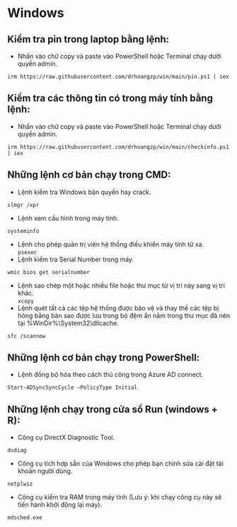 # Windows
## Kiểm tra pin trong laptop bằng lệnh:
- Nhấn vào chữ copy và paste vào PowerShell hoặc Terminal chạy dưới quyền admin.
```
irm https://raw.githubusercontent.com/drhoangzp/win/main/pin.ps1 | iex
```
## Kiểm tra các thông tin có trong máy tính bằng lệnh:
- Nhấn vào chữ copy và paste vào PowerShell hoặc Terminal chạy dưới quyền admin.
```
irm https://raw.githubusercontent.com/drhoangzp/win/main/checkinfo.ps1 | iex
```
## Những lệnh cơ bản chạy trong CMD:
- Lệnh kiểm tra Windows bản quyền hay crack.
```
slmgr /xpr
```
- Lệnh xem cấu hình trong máy tính.
```
systeminfo
```
- Lệnh cho phép quản trị viên hệ thống điều khiển máy tính từ xa.\
`psexec`
- Lệnh kiểm tra Serial Number trong máy.
```
wmic bios get serialnumber
```
- Lệnh sao chép một hoặc nhiều file hoặc thư mục từ vị trí này sang vị trí khác.\
`xcopy`
- Lệnh quét tất cả các tệp hệ thống được bảo vệ và thay thế các tệp bị hỏng bằng bản sao được lưu trong bộ đệm ẩn nằm trong thư mục đã nén tại %WinDir%\System32\dllcache.
```
sfc /scannow
```
## Những lệnh cơ bản chạy trong PowerShell:
- Lệnh đồng bộ hóa theo cách thủ công trong Azure AD connect.
```
Start-ADSyncSyncCycle –PolicyType Initial
```
## Những lệnh chạy trong cửa sổ Run (windows + R):
- Công cụ DirectX Diagnostic Tool.
```
dxdiag
```
- Công cụ tích hợp sẵn của Windows cho phép bạn chỉnh sửa cài đặt tài khoản người dùng.
```
netplwiz
```
- Công cụ kiểm tra RAM trong máy tính (Lưu ý: khi chạy công cụ này sẽ tiến hành khởi động lại máy).
```
mdsched.exe
```

